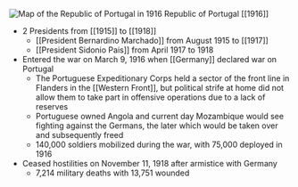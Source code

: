 
![Map of the Republic of Portugal in 1916](https://nzhistory.govt.nz/files/styles/fullsize/public/Portugal_1000.jpg?itok=I5ZBZB8p)
Republic of Portugal [[1916]]

- 2 Presidents from [[1915]] to [[1918]]
	- [[President Bernardino Marchado]] from August 1915 to [[1917]]
	- [[President Sidonio Pais]] from April 1917 to 1918
- Entered the war on March 9, 1916 when [[Germany]] declared war on Portugal
	- The Portuguese Expeditionary Corps held a sector of the front line in Flanders in the [[Western Front]], but political strife at home did not allow them to take part in offensive operations due to a lack of reserves
	- Portuguese owned Angola and current day Mozambique would see fighting against the Germans, the later which would be taken over and subsequently freed
	- 140,000 soldiers mobilized during the war, with 75,000 deployed in 1916
- Ceased hostilities on November 11, 1918 after armistice with Germany
	- 7,214 military deaths with 13,751 wounded
